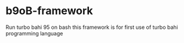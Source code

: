 # b9oB-framework
Run turbo bahi 95 on bash
this framework is for first use of turbo bahi programming language
